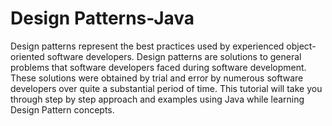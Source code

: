 # Design Patterns-Java
Design patterns represent the best practices used by experienced object-oriented software developers. Design patterns are solutions to general problems that software developers faced during software development. These solutions were obtained by trial and error by numerous software developers over quite a substantial period of time.  This tutorial will take you through step by step approach and examples using Java while learning Design Pattern concepts.
